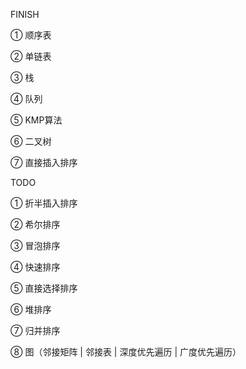 FINISH

① 顺序表

② 单链表

③ 栈

④ 队列

⑤ KMP算法

⑥ 二叉树

⑦ 直接插入排序



TODO

① 折半插入排序

② 希尔排序

③ 冒泡排序

④ 快速排序

⑤ 直接选择排序

⑥ 堆排序

⑦ 归并排序

⑧ 图（邻接矩阵 | 邻接表 | 深度优先遍历 | 广度优先遍历）